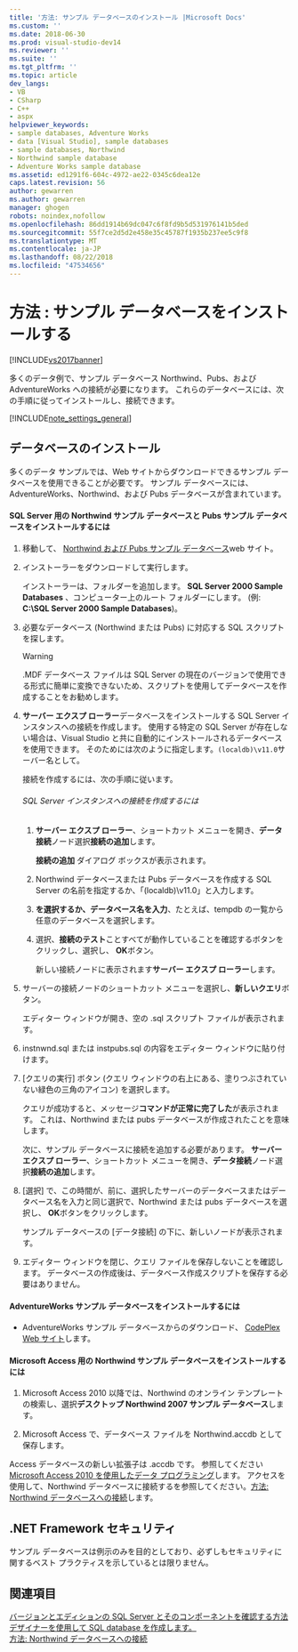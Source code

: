 ```yaml
---
title: '方法: サンプル データベースのインストール |Microsoft Docs'
ms.custom: ''
ms.date: 2018-06-30
ms.prod: visual-studio-dev14
ms.reviewer: ''
ms.suite: ''
ms.tgt_pltfrm: ''
ms.topic: article
dev_langs:
- VB
- CSharp
- C++
- aspx
helpviewer_keywords:
- sample databases, Adventure Works
- data [Visual Studio], sample databases
- sample databases, Northwind
- Northwind sample database
- Adventure Works sample database
ms.assetid: ed1291f6-604c-4972-ae22-0345c6dea12e
caps.latest.revision: 56
author: gewarren
ms.author: gewarren
manager: ghogen
robots: noindex,nofollow
ms.openlocfilehash: 86dd1914b69dc047c6f8fd9b5d531976141b5ded
ms.sourcegitcommit: 55f7ce2d5d2e458e35c45787f1935b237ee5c9f8
ms.translationtype: MT
ms.contentlocale: ja-JP
ms.lasthandoff: 08/22/2018
ms.locfileid: "47534656"
---
```

# <a name="how-to-install-sample-databases"></a>方法 : サンプル データベースをインストールする
[!INCLUDE[vs2017banner](../includes/vs2017banner.md)]

多くのデータ例で、サンプル データベース Northwind、Pubs、および AdventureWorks への接続が必要になります。 これらのデータベースには、次の手順に従ってインストールし、接続できます。  
  
 [!INCLUDE[note_settings_general](../includes/note-settings-general-md.md)]  
  
## <a name="installing-databases"></a>データベースのインストール  
 多くのデータ サンプルでは、Web サイトからダウンロードできるサンプル データベースを使用できることが必要です。 サンプル データベースには、AdventureWorks、Northwind、および Pubs データベースが含まれています。  
  
#### <a name="to-install-the-northwind-and-pubs-sample-databases-for-sql-server"></a>SQL Server 用の Northwind サンプル データベースと Pubs サンプル データベースをインストールするには  
  
1.  移動して、 [Northwind および Pubs サンプル データベース](http://go.microsoft.com/fwlink?linkid=64296)web サイト。  
  
2.  インストーラーをダウンロードして実行します。  
  
     インストーラーは、フォルダーを追加します。 **SQL Server 2000 Sample Databases** 、コンピューター上のルート フォルダーにします。 (例: **C:\SQL Server 2000 Sample Databases**)。  
  
3.  必要なデータベース (Northwind または Pubs) に対応する SQL スクリプトを探します。  
  
    > [!WARNING]
    >  .MDF データベース ファイルは SQL Server の現在のバージョンで使用できる形式に簡単に変換できないため、スクリプトを使用してデータベースを作成することをお勧めします。  
  
4.  **サーバー エクスプ ローラー**データベースをインストールする SQL Server インスタンスへの接続を作成します。 使用する特定の SQL Server が存在しない場合は、Visual Studio と共に自動的にインストールされるデータベースを使用できます。 そのためには次のように指定します。`(localdb)\v11.0`サーバー名として。  
  
     接続を作成するには、次の手順に従います。  
  
    ###### <a name="to-create-a-connection-to-an-instance-of-sql-server"></a>SQL Server インスタンスへの接続を作成するには  
  
    1.  **サーバー エクスプ ローラー**、ショートカット メニューを開き、**データ接続**ノード選択**接続の追加**します。  
  
         **接続の追加** ダイアログ ボックスが表示されます。  
  
    2.  Northwind データベースまたは Pubs データベースを作成する SQL Server の名前を指定するか、「(localdb)\v11.0」と入力します。  
  
    3.  **を選択するか、データベース名を入力**、たとえば、tempdb の一覧から任意のデータベースを選択します。  
  
    4.  選択、**接続のテスト**ことすべてが動作していることを確認するボタンをクリックし、選択し、 **OK**ボタン。  
  
         新しい接続ノードに表示されます**サーバー エクスプ ローラー**します。  
  
5.  サーバーの接続ノードのショートカット メニューを選択し、**新しいクエリ**ボタン。  
  
     エディター ウィンドウが開き、空の .sql スクリプト ファイルが表示されます。  
  
6.  instnwnd.sql または instpubs.sql の内容をエディター ウィンドウに貼り付けます。  
  
7.  [クエリの実行] ボタン (クエリ ウィンドウの右上にある、塗りつぶされていない緑色の三角のアイコン) を選択します。  
  
     クエリが成功すると、メッセージ**コマンドが正常に完了した**が表示されます。 これは、Northwind または pubs データベースが作成されたことを意味します。  
  
     次に、サンプル データベースに接続を追加する必要があります。 **サーバー エクスプ ローラー**、ショートカット メニューを開き、**データ接続**ノード選択**接続の追加**します。  
  
8.  [選択] で、この時間が、前に、選択したサーバーのデータベースまたはデータベース名を入力と同じ選択で、Northwind または pubs データベースを選択し、 **OK**ボタンをクリックします。  
  
     サンプル データベースの [データ接続] の下に、新しいノードが表示されます。  
  
9. エディター ウィンドウを閉じ、クエリ ファイルを保存しないことを確認します。 データベースの作成後は、データベース作成スクリプトを保存する必要はありません。  
  
#### <a name="to-install-the-adventureworks-sample-databases"></a>AdventureWorks サンプル データベースをインストールするには  
  
-   AdventureWorks サンプル データベースからのダウンロード、 [CodePlex Web サイト](http://go.microsoft.com/fwlink/?linkid=87843)します。  
  
#### <a name="to-install-the-northwind-sample-database-for-microsoft-access"></a>Microsoft Access 用の Northwind サンプル データベースをインストールするには  
  
1.  Microsoft Access 2010 以降では、Northwind のオンライン テンプレートの検索し、選択**デスクトップ Northwind 2007 サンプル データベース**します。  
  
2.  Microsoft Access で、データベース ファイルを Northwind.accdb として保存します。  
  
 Access データベースの新しい拡張子は .accdb です。 参照してください[Microsoft Access 2010 を使用したデータ プログラミング](http://msdn.microsoft.com/library/office/ff965871.aspx)します。 アクセスを使用して、Northwind データベースに接続するを参照してください。[方法: Northwind データベースへの接続](../data-tools/how-to-connect-to-the-northwind-database.md)します。  
  
## <a name="net-framework-security"></a>.NET Framework セキュリティ  
 サンプル データベースは例示のみを目的としており、必ずしもセキュリティに関するベスト プラクティスを示しているとは限りません。  
  
## <a name="see-also"></a>関連項目  
 [バージョンとエディションの SQL Server とそのコンポーネントを確認する方法](http://support.microsoft.com/kb/321185)   
 [デザイナーを使用して SQL database を作成します。](../data-tools/create-a-sql-database-by-using-a-designer.md)   
 [方法: Northwind データベースへの接続](../data-tools/how-to-connect-to-the-northwind-database.md)